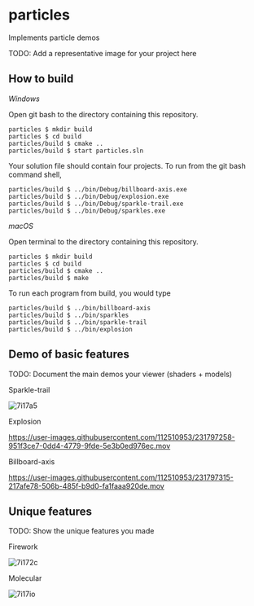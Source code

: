 # particles

Implements particle demos

TODO: Add a representative image for your project here

## How to build

*Windows*

Open git bash to the directory containing this repository.

```
particles $ mkdir build
particles $ cd build
particles/build $ cmake ..
particles/build $ start particles.sln
```

Your solution file should contain four projects.
To run from the git bash command shell, 

```
particles/build $ ../bin/Debug/billboard-axis.exe
particles/build $ ../bin/Debug/explosion.exe
particles/build $ ../bin/Debug/sparkle-trail.exe
particles/build $ ../bin/Debug/sparkles.exe
```

*macOS*

Open terminal to the directory containing this repository.

```
particles $ mkdir build
particles $ cd build
particles/build $ cmake ..
particles/build $ make
```

To run each program from build, you would type

```
particles/build $ ../bin/billboard-axis
particles/build $ ../bin/sparkles
particles/build $ ../bin/sparkle-trail
particles/build $ ../bin/explosion
```

## Demo of basic features

TODO: Document the main demos your viewer (shaders + models)

Sparkle-trail

![7i17a5](https://user-images.githubusercontent.com/112510953/231818398-6a875b72-c37b-475d-adc2-7688973d7a99.gif)


Explosion


https://user-images.githubusercontent.com/112510953/231797258-951f3ce7-0dd4-4779-9fde-5e3b0ed976ec.mov





Billboard-axis

https://user-images.githubusercontent.com/112510953/231797315-217afe78-506b-485f-b9d0-fa1faaa920de.mov



## Unique features 

TODO: Show the unique features you made

Firework


![7i172c](https://user-images.githubusercontent.com/112510953/231818049-e4ff9c57-1aa4-4d7b-b5ff-d3341fda43fa.gif)


Molecular



![7i17io](https://user-images.githubusercontent.com/112510953/231818631-0d5c1fa2-87f5-4a3b-8eef-aacf79482ec7.gif)


